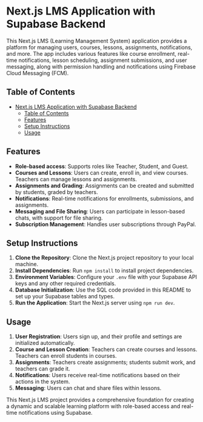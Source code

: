 # Next.js LMS Application with Supabase Backend

This Next.js LMS (Learning Management System) application provides a platform for managing users, courses, lessons, assignments, notifications, and more. The app includes various features like course enrollment, real-time notifications, lesson scheduling, assignment submissions, and user messaging, along with permission handling and notifications using Firebase Cloud Messaging (FCM).

## Table of Contents

- [Next.js LMS Application with Supabase Backend](#nextjs-lms-application-with-supabase-backend)
  - [Table of Contents](#table-of-contents)
  - [Features](#features)
  - [Setup Instructions](#setup-instructions)
  - [Usage](#usage)

## Features

- **Role-based access**: Supports roles like Teacher, Student, and Guest.
- **Courses and Lessons**: Users can create, enroll in, and view courses. Teachers can manage lessons and assignments.
- **Assignments and Grading**: Assignments can be created and submitted by students, graded by teachers.
- **Notifications**: Real-time notifications for enrollments, submissions, and assignments.
- **Messaging and File Sharing**: Users can participate in lesson-based chats, with support for file sharing.
- **Subscription Management**: Handles user subscriptions through PayPal.

## Setup Instructions

1.  **Clone the Repository**: Clone the Next.js project repository to your local machine.
2.  **Install Dependencies**: Run `npm install` to install project dependencies.
3.  **Environment Variables**: Configure your `.env` file with your Supabase API keys and any other required credentials.
4.  **Database Initialization**: Use the SQL code provided in this README to set up your Supabase tables and types.
5.  **Run the Application**: Start the Next.js server using `npm run dev`.

## Usage

1.  **User Registration**: Users sign up, and their profile and settings are initialized automatically.
2.  **Course and Lesson Creation**: Teachers can create courses and lessons. Teachers can enroll students in courses.
3.  **Assignments**: Teachers create assignments; students submit work, and teachers can grade it.
4.  **Notifications**: Users receive real-time notifications based on their actions in the system.
5.  **Messaging**: Users can chat and share files within lessons.

This Next.js LMS project provides a comprehensive foundation for creating a dynamic and scalable learning platform with role-based access and real-time notifications using Supabase.
